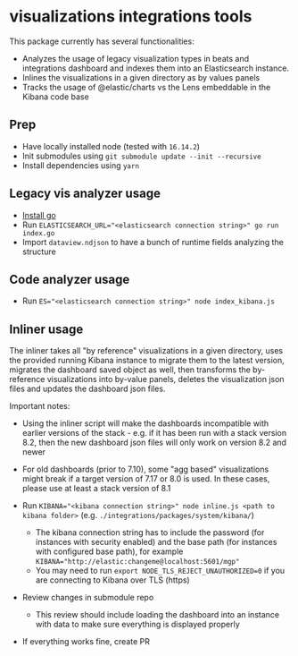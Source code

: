 # visualizations integrations tools

This package currently has several functionalities:

- Analyzes the usage of legacy visualization types in beats and integrations dashboard and indexes them into an Elasticsearch instance.
- Inlines the visualizations in a given directory as by values panels
- Tracks the usage of @elastic/charts vs the Lens embeddable in the Kibana code base

## Prep

- Have locally installed node (tested with `16.14.2`)
- Init submodules using `git submodule update --init --recursive`
- Install dependencies using `yarn`

## Legacy vis analyzer usage

- [Install go](https://go.dev/doc/install)
- Run `ELASTICSEARCH_URL="<elasticsearch connection string>" go run index.go`
- Import `dataview.ndjson` to have a bunch of runtime fields analyzing the structure

## Code analyzer usage

- Run `ES="<elasticsearch connection string>" node index_kibana.js`

## Inliner usage

The inliner takes all "by reference" visualizations in a given directory, uses the provided running Kibana instance to migrate them to the latest version, migrates the dashboard saved object as well, then transforms the by-reference visualizations into by-value panels, deletes the visualization json files and updates the dashboard json files.

Important notes:

- Using the inliner script will make the dashboards incompatible with earlier versions of the stack - e.g. if it has been run with a stack version 8.2, then the new dashboard json files will only work on version 8.2 and newer
- For old dashboards (prior to 7.10), some "agg based" visualizations might break if a target version of 7.17 or 8.0 is used. In these cases, please use at least a stack version of 8.1

- Run `KIBANA="<kibana connection string>" node inline.js <path to kibana folder>` (e.g. `./integrations/packages/system/kibana/`)
  - The kibana connection string has to include the password (for instances with security enabled) and the base path (for instances with configured base path), for example `KIBANA="http://elastic:changeme@localhost:5601/mgp"`
  - You may need to run `export NODE_TLS_REJECT_UNAUTHORIZED=0` if you are connecting to Kibana over TLS (https)
- Review changes in submodule repo
  - This review should include loading the dashboard into an instance with data to make sure everything is displayed properly
- If everything works fine, create PR
